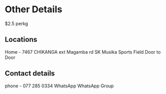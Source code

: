 # Other Details
$2.5 perkg

## Locations

Home - 7467 CHIKANGA ext Magamba rd
SK Musika
Sports Field
Door to Door

## Contact details

phone - 077 285 0334
WhatsApp
WhatsApp Group
